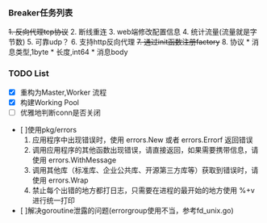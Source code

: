 ### Breaker任务列表

~~1. 反向代理tcp协议~~
2. 断线重连
3. web端修改配置信息
4. 统计流量(流量就是字节数)
5. 可靠udp？
6. 支持http反向代理
~~7. 通过init函数注册factory~~
8. 协议
    * 消息类型,1byte
    * 长度,int64
    * 消息body




### TODO List
- [x] 重构为Master,Worker 流程
- [x] 构建Working Pool 
- [ ] 优雅地判断conn是否关闭
- [ ]使用pkg/errors
   1. 应用程序中出现错误时，使用 errors.New  或者 errors.Errorf  返回错误
   2. 调用应用程序的其他函数出现错误，请直接返回，如果需要携带信息，请使用 errors.WithMessage
   3. 调用其他库（标准库、企业公共库、开源第三方库等）获取到错误时，请使用 errors.Wrap
   4. 禁止每个出错的地方都打日志，只需要在进程的最开始的地方使用 %+v  进行统一打印
- [ ]解决goroutine泄露的问题(errorgroup使用不当，参考fd_unix.go)

